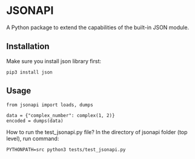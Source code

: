# JSONAPI

A Python package to extend the capabilities of the built-in JSON module.

## Installation

Make sure you install json library first:

```
pip3 install json
```

## Usage

```
from jsonapi import loads, dumps

data = {"complex_number": complex(1, 2)}
encoded = dumps(data)
```

How to run the test_jsonapi.py file?
In the directory of jsonapi folder (top level), run command:

```
PYTHONPATH=src python3 tests/test_jsonapi.py
```
